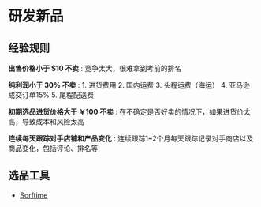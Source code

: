 # 研发新品

## 经验规则

**出售价格小于 $10 不卖**
: 竞争太大，很难拿到考前的排名

**纯利润小于 30% 不卖**
: 1. 进货费用
  2. 国内运费
  3. 头程运费（海运）
  4. 亚马逊成交订单15%
  5. 尾程配送费

**初期选品进货价格大于 ￥100 不卖**
: 在不确定是否好卖的情况下，如果进货价太高，导致成本和风险太高

**连续每天跟踪对手店铺和产品变化**
: 连续跟踪1~2个月每天跟踪记录对手商店以及商品变化，包括评论、排名等


## 选品工具

- [Sorftime](https://www.sorftime.com/)
